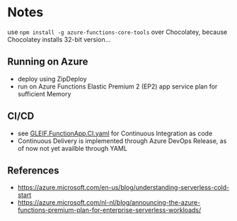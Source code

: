 # Notes

use `npm install -g azure-functions-core-tools` over Chocolatey, because Chocolatey installs 32-bit version...

## Running on Azure

- deploy using ZipDeploy
- run on Azure Functions Elastic Premium 2 (EP2) app service plan for sufficient Memory

## CI/CD

- see [GLEIF.FunctionApp.CI.yaml](./GLEIF.FunctionApp.CI.yaml) for Continuous Integration as code
- Continuous Delivery is implemented through Azure DevOps Release, as of now not yet availble through YAML

## References

- https://azure.microsoft.com/en-us/blog/understanding-serverless-cold-start
- https://azure.microsoft.com/nl-nl/blog/announcing-the-azure-functions-premium-plan-for-enterprise-serverless-workloads/